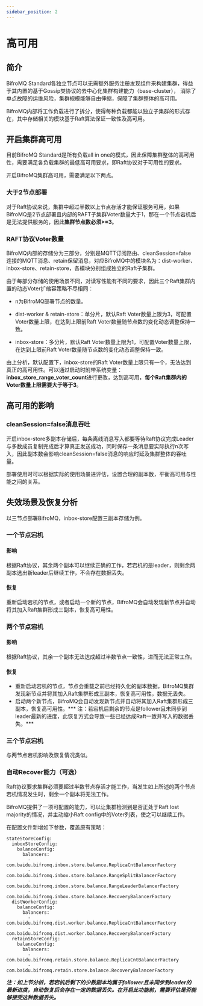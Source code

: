 ```yaml
---
sidebar_position: 2
---
```


# 高可用



## 简介

BifroMQ Standard各独立节点可以无需额外服务注册发现组件来构建集群，得益于其内置的基于Gossip类协议的去中心化集群构建能力（base-cluster），
消除了单点故障的运维风险，集群规模能够自由伸缩，保障了集群整体的高可用。

BifroMQ内部将工作负载进行了拆分，使得每种负载都能以独立子集群的形式存在，其中存储相关的模块基于Raft算法保证一致性及高可用。



## 开启集群高可用

目前BifroMQ Standard是所有负载all in one的模式，因此保障集群整体的高可用性，需要满足各负载集群的最低高可用要求，即Raft协议对于可用性的要求。

开启BifroMQ集群高可用，需要满足以下两点。



### 大于2节点部署

对于Raft协议来说，集群中超过半数以上节点存活才能保证服务可用，如果BifroMQ是2节点部署且内部的RAFT子集群Voter数量大于1，那在一个节点宕机后是无法提供服务的，因此**集群节点数必须>=3**。



### RAFT协议Voter数量

BifroMQ内部的存储分为三部分，分别是MQTT订阅路由、cleanSession=false连接的MQTT消息、retain保留消息，对应BifroMQ中的模块名为：dist-worker、inbox-store、retain-store，各模块分别组成独立的Raft子集群。

由于每部分存储的使用场景不同，对读写性能有不同的要求，因此三个Raft集群内置的动态Voter扩缩容策略不尽相同：

* n为BifroMQ部署节点的数量。

* dist-worker & retain-store：单分片，默认Raft Voter数量上限为3，可配置Voter数量上限，在达到上限前Raft Voter数量随节点数的变化动态调整保持一致。
* inbox-store：多分片，默认Raft Voter数量上限为1，可配置Voter数量上限，在达到上限前Raft Voter数量随节点数的变化动态调整保持一致。

由上分析，默认配置下，inbox-store的Raft Voter数量上限只有一个，无法达到真正的高可用性。可以通过启动时附带系统变量：**inbox_store_range_voter_count**进行更改，达到高可用，**每个Raft集群内的Voter数量上限需要大于等于3**。



## 高可用的影响

### cleanSession=false消息吞吐

开启inbox-store多副本存储后，每条离线消息写入都要等待Raft协议完成Leader与多数成员复制完成后才算真正发送成功，同时保存一条消息要实际执行n次写入，因此副本数会影响cleanSession=false消息的响应时延及集群整体的吞吐量。

部署使用时可以根据实际的使用场景进评估，设置合理的副本数，平衡高可用与性能之间的关系。



## 失效场景及恢复分析

以三节点部署BifroMQ，inbox-store配置三副本存储为例。

### 一个节点宕机

#### 影响

根据Raft协议，其余两个副本可以继续正确的工作，若宕机的是leader，则剩余两副本选出新leader后继续工作，不会存在数据丢失。

#### 恢复

重新启动宕机的节点，或者启动一个新的节点，BifroMQ会自动发现新节点并自动将其加入Raft集群形成三副本，恢复高可用性。



### 两个节点宕机

#### 影响

根据Raft协议，其余一个副本无法达成超过半数节点一致性，进而无法正常工作。

#### 恢复

* 重新启动宕机的节点，节点会重载之前已经持久化的副本数据，BifroMQ集群发现新节点并将其加入Raft集群形成三副本，恢复高可用性，数据无丢失。
* 启动两个新节点，BifroMQ会自动发现新节点并自动将其加入Raft集群形成三副本，恢复高可用性。*** 注：若宕机后剩余的节点是follower且未同步到leader最新的进度，此恢复方式会导致一些已经达成Raft一致并写入的数据丢失。***



### 三个节点宕机

与两节点宕机影响及恢复情况类似。



### 自动Recover能力（可选）

Raft协议要求集群必须要超过半数节点存活才能工作，当发生如上所述的两个节点宕机情况发生时，剩余一个副本将无法工作。

BifroMQ提供了一项可配置的能力，可以让集群检测到是否正处于Raft lost majority的情况，并主动缩小Raft config中的Voter列表，使之可以继续工作。

在配置文件新增如下参数，覆盖原有策略：

```
stateStoreConfig:
  inboxStoreConfig:
    balanceConfig:
      balancers:
        - com.baidu.bifromq.inbox.store.balance.ReplicaCntBalancerFactory
        - com.baidu.bifromq.inbox.store.balance.RangeSplitBalancerFactory
        - com.baidu.bifromq.inbox.store.balance.RangeLeaderBalancerFactory
        - com.baidu.bifromq.inbox.store.balance.RecoveryBalancerFactory
  distWorkerConfig:
    balanceConfig:
      balancers:
        - com.baidu.bifromq.dist.worker.balance.ReplicaCntBalancerFactory
        - com.baidu.bifromq.dist.worker.balance.RecoveryBalancerFactory
  retainStoreConfig:
    balanceConfig:
      balancers:
        - com.baidu.bifromq.retain.store.balance.ReplicaCntBalancerFactory
        - com.baidu.bifromq.retain.store.balance.RecoveryBalancerFactory
```

***注：如上节分析，若宕机后剩下的少数副本均属于follower且未同步到leader的最新进度，自动恢复后会存在一定的数据丢失。在开启此功能前，需要评估是否能够接受这种数据丢失。***

















